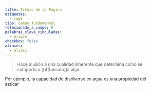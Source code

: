 ```yaml
---
title: Titulo de la Página
etiquetas:
  - tag1
tipo: campo_fundamental
relacionado_a_campo: 0
palabras_clave_vinculadas:
  - origen
checkbox: false
aliases:
  - alias1
---
```


> Hace alusión a una cualidad inherente que determina cómo se comporta o [[4|funcion]]a algo. 

Por ejemplo, la capacidad de disolverse en agua es una propiedad del azúcar